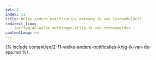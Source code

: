 ```yaml
---
set: 2
index: 11
title: Welke andere notificaties ontvang ik van CoronaMelder? 
redirect_from: 
  - /ar/faq/46-welke-meldingen-krijg-ik-van-coronamelder
contentLang: en
---
```

{% include content/en/2-11-welke-andere-notificaties-krijg-ik-van-de-app.md %}
